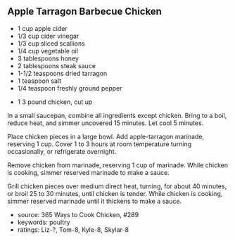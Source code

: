 Apple Tarragon Barbecue Chicken
-------------------------------

- 1 cup apple cider
- 1/3 cup cider vinegar
- 1/3 cup sliced scallions
- 1/4 cup vegetable oil
- 3 tablespoons honey
- 2 tablespoons steak sauce
- 1-1/2 teaspoons dried tarragon
- 1 teaspoon salt
- 1/4 teaspoon freshly ground pepper
<!-- -->
- 1 3 pound chicken, cut up

In a small saucepan, combine all ingredients except chicken.  Bring to
a boil, reduce heat, and simmer uncovered 15 minutes.  Let cool 5
minutes.

Place chicken pieces in a large bowl.  Add apple-tarragon marinade,
reserving 1 cup.  Cover 1 to 3 hours at room temperature turning
occasionally, or refrigerate overnight.

Remove chicken from marinade, reserving 1 cup of marinade.  While
chicken is cooking, simmer reserved marinade to make a sauce.

Grill chicken pieces over medium direct heat, turning, for about 40
minutes, or broil 25 to 30 minutes, until chicken is tender.  While
chicken is cooking, simmer reserved marinade until it thickens to make
a sauce.

- source: 365 Ways to Cook Chicken, #289
- keywords: poultry
- ratings: Liz-?, Tom-8, Kyle-8, Skylar-8
